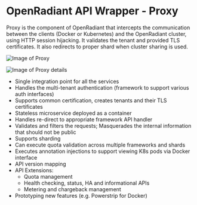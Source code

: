 # OpenRadiant API Wrapper - Proxy
Proxy is the component of OpenRadiant that intercepts the communication between
the clients (Docker or Kubernetes) and the OpenRadiant cluster, using HTTP session
hijacking. It validates the tenant
and provided TLS certificates. It also redirects to proper shard when cluster
sharing is used.


![Image of Proxy](media/2016-07.OpenRadiantProxy.png)

![Image of Proxy details](media/2016-05.Proxy-details.png)

* Single integration point for all the services
* Handles the multi-tenant authentication (framework to support various auth interfaces)
* Supports common certification, creates tenants and their TLS certificates
* Stateless microservice deployed as a container
* Handles re-direct to appropriate framework API handler
* Validates and filters the requests; Masquerades the internal information that should not be public
* Supports sharding
* Can execute quota validation across multiple frameworks and shards
* Executes annotation injections to support viewing K8s pods via Docker interface
* API version mapping
* API Extensions:
  * Quota management
  * Health checking, status, HA and informational APIs
  * Metering and chargeback management
* Prototyping new features (e.g. Powerstrip for Docker)
